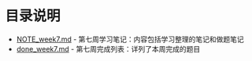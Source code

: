 # 目录说明

- [NOTE_week7.md](https://github.com/dekeshile/algorithm010/blob/master/Week07/NOTE_week7.md)     -    第七周学习笔记：内容包括学习整理的笔记和做题笔记
- [done_week7.md](https://github.com/dekeshile/algorithm010/blob/master/Week07/done_week7.md)     -    第七周完成列表：详列了本周完成的题目

  

  
